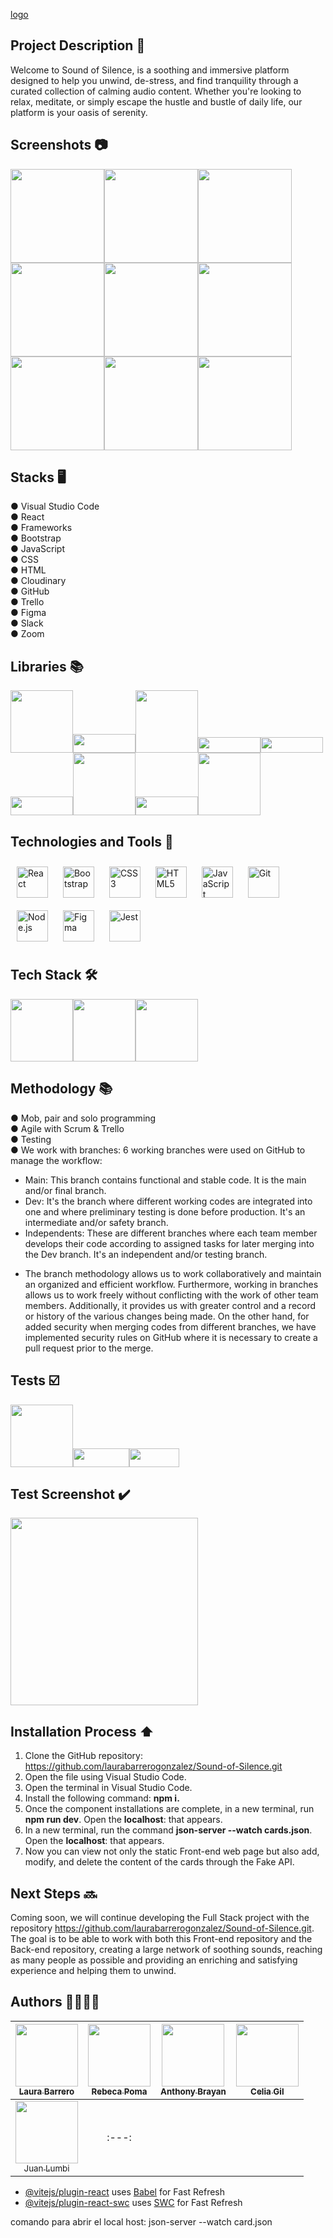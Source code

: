 [logo](https://github.com/laurabarrerogonzalez/Sound-of-Silence/assets/132609974/2b8d8395-8767-43cf-ab0c-98fbc4256341)


## Project Description 🚀

Welcome to Sound of Silence, is a soothing and immersive platform designed to help you unwind, de-stress, and find tranquility through a curated collection of calming audio content. Whether you're looking to relax, meditate, or simply escape the hustle and bustle of daily life, our platform is your oasis of serenity.

## Screenshots 📷

<img src="images/Home.png" width="auto" height="150"><img src="images/Home2.jpeg" width="auto" height="150"><img src="images/Home3.jpeg" width="auto" height="150"><img src="images/FigAcc.jpeg" width="auto" height="150"><img src="images/Funko.jpeg" width="auto" height="150"><img src="images/Poster.jpeg" width="auto" height="150"><img src="images/Shirts.jpeg" width="auto" height="150"><img src="images/Login.jpeg" width="auto" height="150"><img src="images/Chart.jpeg" width="auto" height="150">


## Stacks 🖥️
● Visual Studio Code <br>
● React <br>
● Frameworks <br>
● Bootstrap <br>
● JavaScript <br>
● CSS <br>
● HTML <br>
● Cloudinary <br>
● GitHub <br>
● Trello <br>
● Figma <br>
● Slack <br>
● Zoom

## Libraries 📚

<img src="images/ReactBoostrap.png" width="100" height="auto"><img src="images/Formik.png" width="100" height="30"><img src="images/PrimeReact.png" width="100" height="auto"><img src="images/React Hook Form.png" width="100" height="25"><img src="images/React Router.png" width="100" height="25"><img src="images/Sweet Alert.png" width="100" height="30"><img src="images/Swiper.png" width="100" height="auto"><img src="images/YUP.png" width="100" height="30"><img src="images/Cloudinary.png" width="100" height="auto">

## Technologies and Tools 🔨
<div>  
<a href="https://reactjs.org/" target="_blank"><img style="margin: 10px" src="https://profilinator.rishav.dev/skills-assets/react-original-wordmark.svg" alt="React" height="50" /></a>  
<a href="https://getbootstrap.com/docs/3.4/javascript/" target="_blank"><img style="margin: 10px" src="https://profilinator.rishav.dev/skills-assets/bootstrap-plain.svg" alt="Bootstrap" height="50" /></a>  
<a href="https://www.w3schools.com/css/" target="_blank"><img style="margin: 10px" src="https://profilinator.rishav.dev/skills-assets/css3-original-wordmark.svg" alt="CSS3" height="50" /></a>  
<a href="https://en.wikipedia.org/wiki/HTML5" target="_blank"><img style="margin: 10px" src="https://profilinator.rishav.dev/skills-assets/html5-original-wordmark.svg" alt="HTML5" height="50" /></a>  
<a href="https://www.javascript.com/" target="_blank"><img style="margin: 10px" src="https://profilinator.rishav.dev/skills-assets/javascript-original.svg" alt="JavaScript" height="50" /></a>  
<a href="https://github.com/" target="_blank"><img style="margin: 10px" src="https://profilinator.rishav.dev/skills-assets/git-scm-icon.svg" alt="Git" height="50" /></a>  
<a href="https://nodejs.org/" target="_blank"><img style="margin: 10px" src="https://profilinator.rishav.dev/skills-assets/nodejs-original-wordmark.svg" alt="Node.js" height="50" /></a>  
<a href="https://www.figma.com/" target="_blank"><img style="margin: 10px" src="https://profilinator.rishav.dev/skills-assets/figma-icon.svg" alt="Figma" height="50" /></a>  
<a href="https://www.jestjs.io/" target="_blank"><img style="margin: 10px" src="https://profilinator.rishav.dev/skills-assets/jest.svg" alt="Jest" height="50" /></a>  
</div>

## Tech Stack 🛠️

<img src="images/Axios.png" width="100" height="auto"><img src="images/JSON Server.png" width="100" height="auto"><img src="images/Node.js.png" width="100" height="auto">

## Methodology 📚

● Mob, pair and solo programming <br>
● Agile with Scrum & Trello <br>
● Testing <br>
● We work with branches: 6 working branches were used on GitHub to manage the workflow: <br>
- Main: This branch contains functional and stable code. It is the main and/or final branch. <br>
- Dev: It's the branch where different working codes are integrated into one and where preliminary testing is done before production. It's an intermediate and/or safety branch. <br>
- Independents: These are different branches where each team member develops their code according to assigned tasks for later merging into the Dev branch. It's an independent and/or testing branch. <br>
+ The branch methodology allows us to work collaboratively and maintain an organized and efficient workflow. Furthermore, working in branches allows us to work freely without conflicting with the work of other team members. Additionally, it provides us with greater control and a record or history of the various changes being made. On the other hand, for added security when merging codes from different branches, we have implemented security rules on GitHub where it is necessary to create a pull request prior to the merge.

## Tests ☑️

<img src="images/Jestt.png" width="100" height="auto"><img src="images/Testing Library.png" width="90" height="30"><img src="images/Vitest.png" width="80" height="30">

## Test Screenshot ✔️

<img src="images/Test.png" width="auto" height="300">

## Installation Process ⬆️

1. Clone the GitHub repository: https://github.com/laurabarrerogonzalez/Sound-of-Silence.git
2. Open the file using Visual Studio Code.
3. Open the terminal in Visual Studio Code.
4. Install the following command: **npm i.**
5. Once the component installations are complete, in a new terminal, run **npm run dev**. Open the **localhost**: that appears.
6. In a new terminal, run the command **json-server --watch cards.json**. Open the **localhost**: that appears.
7. Now you can view not only the static Front-end web page but also add, modify, and delete the content of the cards through the Fake API.


## Next Steps 🔜
Coming soon, we will continue developing the Full Stack project with the repository https://github.com/laurabarrerogonzalez/Sound-of-Silence.git. The goal is to be able to work with both this Front-end repository and the Back-end repository, creating a large network of soothing sounds, reaching as many people as possible and providing an enriching and satisfying experience and helping them to unwind.

## Authors 👨‍💻👩‍💻

| [<img src="https://avatars.githubusercontent.com/u/132559559?v=4" width=100><br><sub>Laura Barrero</sub>](https://github.com/laurabarrerogonzalez) | [<img src="https://avatars.githubusercontent.com/u/132651136?v=4" width=100><br><sub>Rebeca Poma</sub>](https://github.com/rebecapoma6) | [<img src="https://avatars.githubusercontent.com/u/119860615?s=400&u=26aa08049bc181d41a8eca0c67183531140bee8a&v=4" width=100><br><sub>Anthony Brayan</sub>](https://github.com/AnthonyBrayan)| [<img src="https://avatars.githubusercontent.com/u/132609974?v=4" width=100><br><sub>Celia Gil</sub>](https://github.com/CeliaGilPrieto) 
| :---: | :---: | :---: | :---: |
| [<img src="https://avatars.githubusercontent.com/u/132656487?v=4" width=100><br><sub>Juan Lumbi</sub>](https://github.com/juanlumbi) | :---: |

- [@vitejs/plugin-react](https://github.com/vitejs/vite-plugin-react/blob/main/packages/plugin-react/README.md) uses [Babel](https://babeljs.io/) for Fast Refresh
- [@vitejs/plugin-react-swc](https://github.com/vitejs/vite-plugin-react-swc) uses [SWC](https://swc.rs/) for Fast Refresh


comando para abrir el local host:     json-server --watch card.json 
